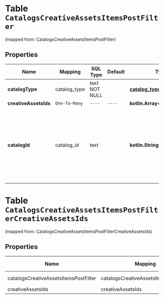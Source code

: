 
# Table `CatalogsCreativeAssetsItemsPostFilter`
(mapped from: CatalogsCreativeAssetsItemsPostFilter)

## Properties
Name | Mapping | SQL Type | Default | Type | Description | Notes
---- | ------- | -------- | ------- | ---- | ----------- | -----
**catalogType** | catalog_type | text NOT NULL |  | [**catalog_type**](#CatalogType) |  | 
**creativeAssetsIds** | `One-To-Many` | `----` | `----`  | **kotlin.Array&lt;kotlin.String&gt;** |  | 
**catalogId** | catalog_id | text |  | **kotlin.String** | Catalog id pertaining to the creative assets item. If not provided, default to oldest creative assets catalog |  [optional]



# **Table `CatalogsCreativeAssetsItemsPostFilterCreativeAssetsIds`**
(mapped from: CatalogsCreativeAssetsItemsPostFilterCreativeAssetsIds)

## Properties
Name | Mapping | SQL Type | Default | Type | Description | Notes
---- | ------- | -------- | ------- | ---- | ----------- | -----
catalogsCreativeAssetsItemsPostFilter | catalogsCreativeAssetsItemsPostFilter | long | | kotlin.Long | Primary Key | *one*
creativeAssetsIds | creativeAssetsIds | text | | kotlin.String | Foreign Key | *many*




